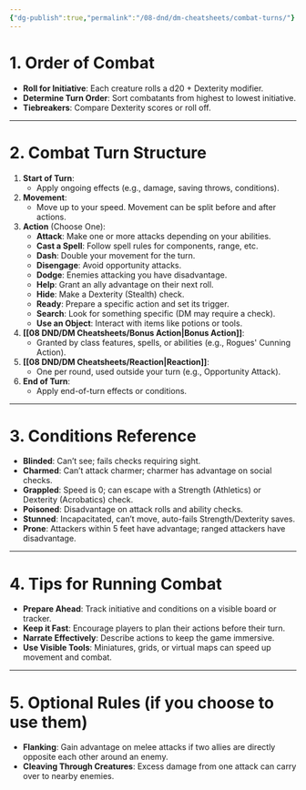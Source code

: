 ```yaml
---
{"dg-publish":true,"permalink":"/08-dnd/dm-cheatsheets/combat-turns/"}
---
```



# **1. Order of Combat**

- **Roll for Initiative**: Each creature rolls a d20 + Dexterity modifier.
- **Determine Turn Order**: Sort combatants from highest to lowest initiative.
- **Tiebreakers**: Compare Dexterity scores or roll off.

---

# **2. Combat Turn Structure**

1. **Start of Turn**:
    - Apply ongoing effects (e.g., damage, saving throws, conditions).
2. **Movement**:
    - Move up to your speed. Movement can be split before and after actions.
3. **Action** (Choose One):
    - **Attack**: Make one or more attacks depending on your abilities.
    - **Cast a Spell**: Follow spell rules for components, range, etc.
    - **Dash**: Double your movement for the turn.
    - **Disengage**: Avoid opportunity attacks.
    - **Dodge**: Enemies attacking you have disadvantage.
    - **Help**: Grant an ally advantage on their next roll.
    - **Hide**: Make a Dexterity (Stealth) check.
    - **Ready**: Prepare a specific action and set its trigger.
    - **Search**: Look for something specific (DM may require a check).
    - **Use an Object**: Interact with items like potions or tools.
4. **[[08 DND/DM Cheatsheets/Bonus Action\|Bonus Action]]**:
    - Granted by class features, spells, or abilities (e.g., Rogues' Cunning Action).
5. **[[08 DND/DM Cheatsheets/Reaction\|Reaction]]**:
    - One per round, used outside your turn (e.g., Opportunity Attack).
6. **End of Turn**:
    - Apply end-of-turn effects or conditions.

---

# **3. Conditions Reference**

- **Blinded**: Can’t see; fails checks requiring sight.
- **Charmed**: Can’t attack charmer; charmer has advantage on social checks.
- **Grappled**: Speed is 0; can escape with a Strength (Athletics) or Dexterity (Acrobatics) check.
- **Poisoned**: Disadvantage on attack rolls and ability checks.
- **Stunned**: Incapacitated, can’t move, auto-fails Strength/Dexterity saves.
- **Prone**: Attackers within 5 feet have advantage; ranged attackers have disadvantage.

---

# **4. Tips for Running Combat**

- **Prepare Ahead**: Track initiative and conditions on a visible board or tracker.
- **Keep it Fast**: Encourage players to plan their actions before their turn.
- **Narrate Effectively**: Describe actions to keep the game immersive.
- **Use Visible Tools**: Miniatures, grids, or virtual maps can speed up movement and combat.

---

# **5. Optional Rules (if you choose to use them)**

- **Flanking**: Gain advantage on melee attacks if two allies are directly opposite each other around an enemy.
- **Cleaving Through Creatures**: Excess damage from one attack can carry over to nearby enemies.